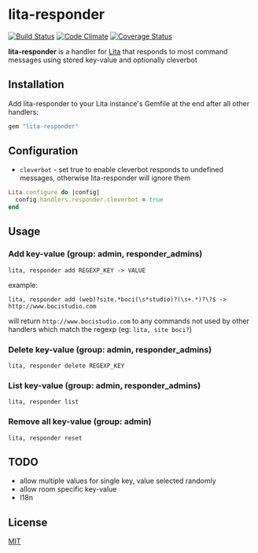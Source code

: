 # lita-responder

[![Build Status](https://travis-ci.org/Maysora/lita-responder.png?branch=master)](https://travis-ci.org/Maysora/lita-responder)
[![Code Climate](https://codeclimate.com/github/Maysora/lita-responder.png)](https://codeclimate.com/github/Maysora/lita-responder)
[![Coverage Status](https://coveralls.io/repos/Maysora/lita-responder/badge.png?branch=master)](https://coveralls.io/r/Maysora/lita-responder?branch=master)

**lita-responder** is a handler for [Lita](https://www.lita.io/) that responds to most command messages using stored key-value and optionally cleverbot

## Installation

Add lita-responder to your Lita instance's Gemfile at the end after all other handlers:

``` ruby
gem "lita-responder"
```

## Configuration

* `cleverbot` - set true to enable cleverbot responds to undefined messages, otherwise lita-responder will ignore them
```ruby
Lita.configure do |config|
  config.handlers.responder.cleverbot = true
end
```

## Usage

### Add key-value (group: admin, responder_admins)

```
lita, responder add REGEXP_KEY -> VALUE
```

example:

```
lita, responder add (web)?site.*boci(\s*studio)?(\s+.*)?\?$ -> http://www.bocistudio.com
```

will return `http://www.bocistudio.com` to any commands not used by other handlers which match the regexp (eg: `lita, site boci?`)

### Delete key-value (group: admin, responder_admins)

```
lita, responder delete REGEXP_KEY
```

### List key-value (group: admin, responder_admins)

```
lita, responder list
```

### Remove all key-value (group: admin)

```
lita, responder reset
```

## TODO

- allow multiple values for single key, value selected randomly
- allow room specific key-value
- I18n

## License

[MIT](http://opensource.org/licenses/MIT)
